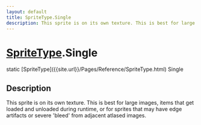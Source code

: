 ```yaml
---
layout: default
title: SpriteType.Single
description: This sprite is on its own texture. This is best for large images, items that get loaded and unloaded during runtime, or for sprites that may have edge artifacts or severe 'bleed' from adjacent atlased images.
---
```

# [SpriteType]({{site.url}}/Pages/Reference/SpriteType.html).Single

<div class='signature' markdown='1'>
static [SpriteType]({{site.url}}/Pages/Reference/SpriteType.html) Single
</div>

## Description
This sprite is on its own texture. This is best for large images, items
that get loaded and unloaded during runtime, or for sprites that may have edge
artifacts or severe 'bleed' from adjacent atlased images.

